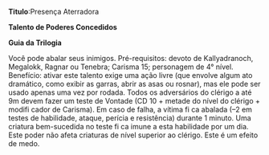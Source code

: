 **Titulo**:Presença Aterradora

**Talento de Poderes Concedidos**

**Guia da Trilogia**

 Você pode abalar seus inimigos. Pré-requisitos: devoto de Kallyadranoch, Megalokk, Ragnar ou Tenebra; Carisma 15; personagem de 4° nível. Benefício: ativar este talento exige uma ação livre (que envolve algum ato dramático, como exibir as garras, abrir as asas ou rosnar), mas ele pode ser usado apenas uma vez por rodada.  Todos os adversários do clérigo a até 9m devem fazer um teste de Vontade (CD 10 + metade do nível do clérigo + modifi cador de Carisma). Em caso de falha, a vítima fi ca abalada (–2 em testes de habilidade, ataque, perícia e resistência) durante 1 minuto. Uma criatura bem-sucedida no teste fi ca imune a esta habilidade por um dia. Este poder não afeta criaturas de nível superior ao clérigo. Este é um efeito de medo.